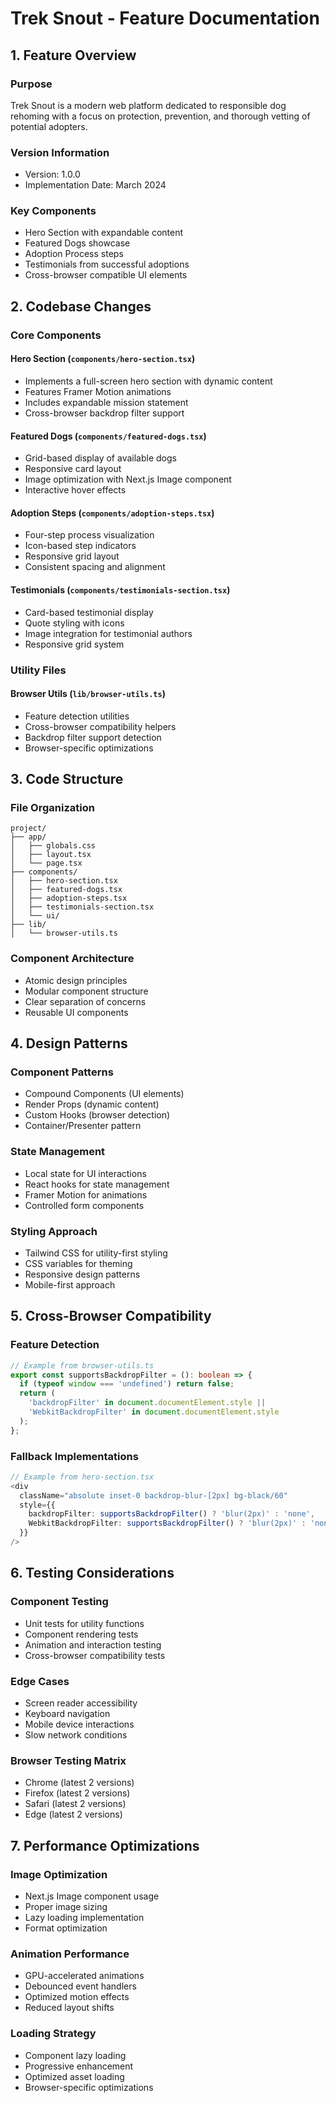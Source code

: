 # Trek Snout - Feature Documentation

## 1. Feature Overview

### Purpose
Trek Snout is a modern web platform dedicated to responsible dog rehoming with a focus on protection, prevention, and thorough vetting of potential adopters.

### Version Information
- Version: 1.0.0
- Implementation Date: March 2024

### Key Components
- Hero Section with expandable content
- Featured Dogs showcase
- Adoption Process steps
- Testimonials from successful adoptions
- Cross-browser compatible UI elements

## 2. Codebase Changes

### Core Components

#### Hero Section (`components/hero-section.tsx`)
- Implements a full-screen hero section with dynamic content
- Features Framer Motion animations
- Includes expandable mission statement
- Cross-browser backdrop filter support

#### Featured Dogs (`components/featured-dogs.tsx`)
- Grid-based display of available dogs
- Responsive card layout
- Image optimization with Next.js Image component
- Interactive hover effects

#### Adoption Steps (`components/adoption-steps.tsx`)
- Four-step process visualization
- Icon-based step indicators
- Responsive grid layout
- Consistent spacing and alignment

#### Testimonials (`components/testimonials-section.tsx`)
- Card-based testimonial display
- Quote styling with icons
- Image integration for testimonial authors
- Responsive grid system

### Utility Files

#### Browser Utils (`lib/browser-utils.ts`)
- Feature detection utilities
- Cross-browser compatibility helpers
- Backdrop filter support detection
- Browser-specific optimizations

## 3. Code Structure

### File Organization
```
project/
├── app/
│   ├── globals.css
│   ├── layout.tsx
│   └── page.tsx
├── components/
│   ├── hero-section.tsx
│   ├── featured-dogs.tsx
│   ├── adoption-steps.tsx
│   ├── testimonials-section.tsx
│   └── ui/
├── lib/
│   └── browser-utils.ts
```

### Component Architecture
- Atomic design principles
- Modular component structure
- Clear separation of concerns
- Reusable UI components

## 4. Design Patterns

### Component Patterns
- Compound Components (UI elements)
- Render Props (dynamic content)
- Custom Hooks (browser detection)
- Container/Presenter pattern

### State Management
- Local state for UI interactions
- React hooks for state management
- Framer Motion for animations
- Controlled form components

### Styling Approach
- Tailwind CSS for utility-first styling
- CSS variables for theming
- Responsive design patterns
- Mobile-first approach

## 5. Cross-Browser Compatibility

### Feature Detection
```typescript
// Example from browser-utils.ts
export const supportsBackdropFilter = (): boolean => {
  if (typeof window === 'undefined') return false;
  return (
    'backdropFilter' in document.documentElement.style ||
    'WebkitBackdropFilter' in document.documentElement.style
  );
};
```

### Fallback Implementations
```typescript
// Example from hero-section.tsx
<div 
  className="absolute inset-0 backdrop-blur-[2px] bg-black/60"
  style={{
    backdropFilter: supportsBackdropFilter() ? 'blur(2px)' : 'none',
    WebkitBackdropFilter: supportsBackdropFilter() ? 'blur(2px)' : 'none',
  }}
/>
```

## 6. Testing Considerations

### Component Testing
- Unit tests for utility functions
- Component rendering tests
- Animation and interaction testing
- Cross-browser compatibility tests

### Edge Cases
- Screen reader accessibility
- Keyboard navigation
- Mobile device interactions
- Slow network conditions

### Browser Testing Matrix
- Chrome (latest 2 versions)
- Firefox (latest 2 versions)
- Safari (latest 2 versions)
- Edge (latest 2 versions)

## 7. Performance Optimizations

### Image Optimization
- Next.js Image component usage
- Proper image sizing
- Lazy loading implementation
- Format optimization

### Animation Performance
- GPU-accelerated animations
- Debounced event handlers
- Optimized motion effects
- Reduced layout shifts

### Loading Strategy
- Component lazy loading
- Progressive enhancement
- Optimized asset loading
- Browser-specific optimizations